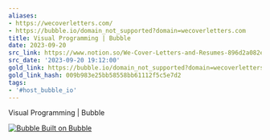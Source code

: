 ```yaml
---
aliases:
- https://wecoverletters.com/
- https://bubble.io/domain_not_supported?domain=wecoverletters.com
title: Visual Programming | Bubble
date: 2023-09-20
src_link: https://www.notion.so/We-Cover-Letters-and-Resumes-896d2a082e874ffab24a972e32133b35
src_date: '2023-09-20 19:12:00'
gold_link: https://bubble.io/domain_not_supported?domain=wecoverletters.com
gold_link_hash: 009b983e25bb58558bb61112f5c5e7d2
tags:
- '#host_bubble_io'
---
```







Visual Programming | Bubble






























































[![Bubble](https://a3f482aa37473c68f97b76bd2e4a3782.cdn.bubble.io/f1585607370503x914556455591480200/banner-icon.svg)
Built on Bubble](https://bubble.io?utm_source=app_mention&utm_content=meta)


![](data:image/gif;base64,R0lGODlhAQABAIAAAAAAAP///yH5BAEAAAAALAAAAAABAAEAAAIBRAA7)